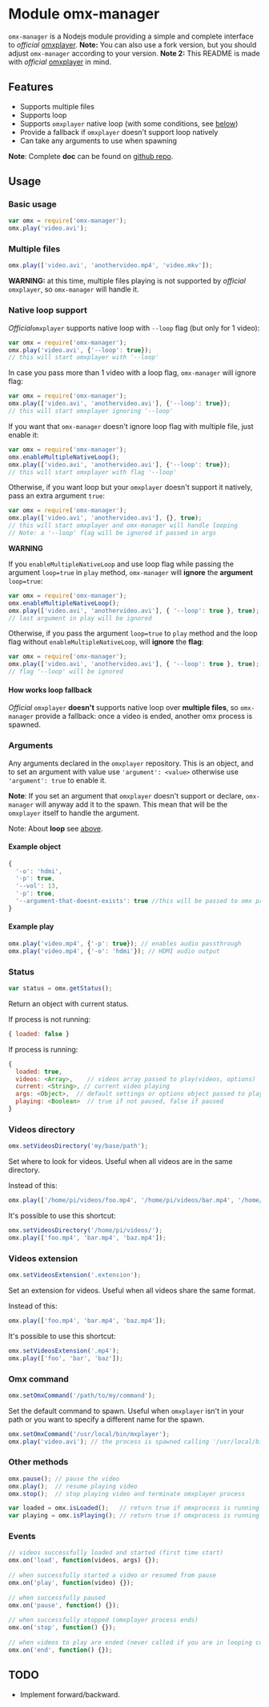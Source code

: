 # Module omx-manager

`omx-manager` is a Nodejs module providing a simple and complete interface to *official* [omxplayer](https://github.com/popcornmix/omxplayer).
**Note:** You can also use a fork version, but you should adjust `omx-manager` according to your version.
**Note 2:** This README is made with *official* [omxplayer](https://github.com/popcornmix/omxplayer) in mind.


## Features
 * Supports multiple files 
 * Supports loop
 * Supports `omxplayer` native loop (with some conditions, see [below](#nativeloop))
 * Provide a fallback if `omxplayer` doesn't support loop natively
 * Can take any arguments to use when spawning

**Note**: Complete **doc** can be found on [github repo](https://github.com/vabatta/omx-manager).
 

## Usage

### Basic usage
```javascript
var omx = require('omx-manager');
omx.play('video.avi');
```


### Multiple files
```javascript
omx.play(['video.avi', 'anothervideo.mp4', 'video.mkv']);
```
    
**WARNING:** at this time, multiple files playing is not supported by *official* `omxplayer`, so `omx-manager` will handle it.


<a name="nativeloop"></a>
### Native loop support

*Official*`omxplayer` supports native loop with `--loop` flag (but only for 1 video):
```javascript
var omx = require('omx-manager');
omx.play('video.avi', {'--loop': true}); 
// this will start omxplayer with '--loop'
```

In case you pass more than 1 video with a loop flag, `omx-manager` will ignore flag:
```javascript
var omx = require('omx-manager');
omx.play(['video.avi', 'anothervideo.avi'], {'--loop': true});
// this will start omxplayer ignoring '--loop'
```

If you want that `omx-manager` doesn't ignore loop flag with multiple file, just enable it:
```javascript
var omx = require('omx-manager');
omx.enableMultipleNativeLoop();
omx.play(['video.avi', 'anothervideo.avi'], {'--loop': true});
// this will start omxplayer with flag '--loop'
```

Otherwise, if you want loop but your `omxplayer` doesn't support it natively, pass an extra argument `true`:
```javascript
var omx = require('omx-manager');
omx.play(['video.avi', 'anothervideo.avi'], {}, true);
// this will start omxplayer and omx-manager will handle looping
// Note: a '--loop' flag will be ignored if passed in args
```
    
**WARNING**

If you `enableMultipleNativeLoop` and use loop flag while passing the argument `loop=true` in `play` method, `omx-manager` will **ignore** the **argument** `loop=true`:

```javascript
var omx = require('omx-manager');
omx.enableMultipleNativeLoop();
omx.play(['video.avi', 'anothervideo.avi'], { '--loop': true }, true);
// last argument in play will be ignored
```

Otherwise, if you pass the argument `loop=true` to `play` method and the loop flag without `enableMultipleNativeLoop`, will **ignore** the **flag**:

```javascript
var omx = require('omx-manager');
omx.play(['video.avi', 'anothervideo.avi'], { '--loop': true }, true);
// flag '--loop' will be ignored
```

#### How works loop fallback

*Official* `omxplayer` **doesn't** supports native loop over **multiple files**, so `omx-manager` provide a fallback:
once a video is ended, another omx process is spawned.


### Arguments

Any arguments declared in the `omxplayer` repository.
This is an object, and to set an argument with value use `'argument': <value>` otherwise use `'argument': true` to enable it.

**Note**: If you set an argument that `omxplayer` doesn't support or declare, `omx-manager` will anyway add it to the spawn. This mean that will be the `omxplayer` itself to handle the argument.

Note: About **loop** see [above](#nativeloop).

#### Example object
```javascript
{
  '-o': 'hdmi',
  '-p': true,
  '--vol': 13,
  '-p': true,
  '--argument-that-doesnt-exists': true //this will be passed to omx process
}
```

#### Example play
```javascript
omx.play('video.mp4', {'-p': true}); // enables audio passthrough
omx.play('video.mp4', {'-o': 'hdmi'}); // HDMI audio output
```


### Status
```javascript
var status = omx.getStatus();
```

Return an object with current status.

If process is not running:
```javascript
{ loaded: false }
```

If process is running:
```javascript
{
  loaded: true,
  videos: <Array>,    // videos array passed to play(videos, options)
  current: <String>, // current video playing
  args: <Object>,  // default settings or options object passed to play(videos, options)
  playing: <Boolean>  // true if not paused, false if paused
}
```


### Videos directory
```javascript
omx.setVideosDirectory('my/base/path');
```

Set where to look for videos. Useful when all videos are in the same directory.

Instead of this:
```javascript
omx.play(['/home/pi/videos/foo.mp4', '/home/pi/videos/bar.mp4', '/home/pi/videos/baz.mp4']);
```

It's possible to use this shortcut:
```javascript
omx.setVideosDirectory('/home/pi/videos/');
omx.play(['foo.mp4', 'bar.mp4', 'baz.mp4']);
```


### Videos extension
```javascript
omx.setVideosExtension('.extension');
```

Set an extension for videos. Useful when all videos share the same format.

Instead of this:
```javascript
omx.play(['foo.mp4', 'bar.mp4', 'baz.mp4']);
```

It's possible to use this shortcut:
```javascript
omx.setVideosExtension('.mp4');
omx.play(['foo', 'bar', 'baz']);
```


### Omx command
```javascript
omx.setOmxCommand('/path/to/my/command');
```

Set the default command to spawn. Useful when `omxplayer` isn't in your path or you want to specify a different name for the spawn.
```javascript
omx.setOmxCommand('/usr/local/bin/mxplayer');
omx.play('video.avi'); // the process is spawned calling '/usr/local/bin/mxplayer'
```


### Other methods
```javascript
omx.pause(); // pause the video
omx.play();  // resume playing video
omx.stop();  // stop playing video and terminate omxplayer process

var loaded = omx.isLoaded();   // return true if omxprocess is running
var playing = omx.isPlaying(); // return true if omxprocess is running and video is not paused
```


### Events
```javascript
// videos successfully loaded and started (first time start)
omx.on('load', function(videos, args) {});
    
// when successfully started a video or resumed from pause
omx.on('play', function(video) {});  
    
// when successfully paused
omx.on('pause', function() {}); 
    
// when successfully stopped (omxplayer process ends)
omx.on('stop', function() {}); 
    
// when videos to play are ended (never called if you are in looping condition)
omx.on('end', function() {}); 
```


## TODO

 - Implement forward/backward.
